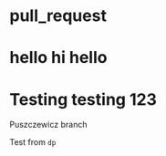 # pull_request

hello hi hello
=======
Testing testing 123
=======

Puszczewicz branch


Test from `dp`
